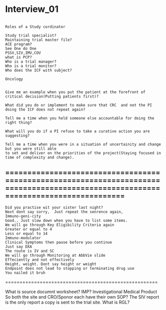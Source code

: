 # Interview_01

```

Roles of a Study cordinator

Study trial specialist?
Maintaining trial master file?
ACE program?
See One do One
PSSV,SIV,IMV,COV
what is PCP?
Who is a trial manager?
Who is a trial monitor?
Who does the ICF with subject?

Oncology


Give me an example when you put the patient at the forefront of critical decision(Putting patients first)?

What did you do or implement to make sure that CRC  and not the PI doing the ICF does not repeat again?

Tell me a time when you held someone else accountable for doing the right thing?

What will you do if a PI refuse to take a curative action you are suggesting?

Tell me a time when you were in a situation of uncertainity and change but you were still able 
to set and deliver on the priorities of the project(Staying focused in time of complexity and change).

```


## ====================================================================================================================================
```
Did you practise wit your sister last night?
Next dont say sorry,  Just repeat the senrence again,
Immuno-geni-city
Good.. Just slow down when you have to list some items.
We will go through Key Eligibility Criteria again
Greater or equal to 4
Less or equal to 14 
Immuno-modulator
Clinical Symptoms then pause before you continue
Just say DXA
The route is IV and SC
We will go through Monitoring at AbbVie slide
Effeciently and not effectively
Height, weight. Dont say height or weight
Endpoint does not lead to stopping or terminating drug use
You nailed it bruh
```
=====================================================

What is source documnt worksheet?
IMP? Investigational Medical Product
So both the site and CRO/Sponor each have their own SOP?
The SIV report is the only report a copy is sent to the trial site.
What is RGL?



